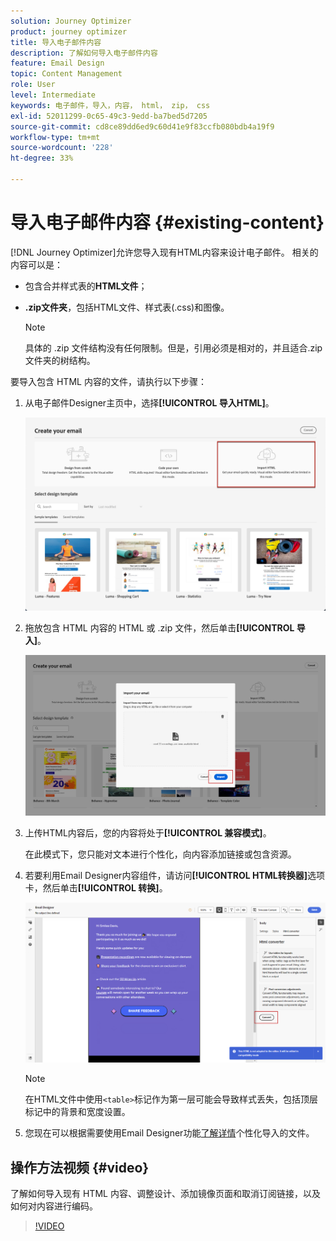 ```yaml
---
solution: Journey Optimizer
product: journey optimizer
title: 导入电子邮件内容
description: 了解如何导入电子邮件内容
feature: Email Design
topic: Content Management
role: User
level: Intermediate
keywords: 电子邮件，导入，内容， html， zip， css
exl-id: 52011299-0c65-49c3-9edd-ba7bed5d7205
source-git-commit: cd8ce89dd6ed9c60d41e9f83ccfb080bdb4a19f9
workflow-type: tm+mt
source-wordcount: '228'
ht-degree: 33%

---
```


# 导入电子邮件内容 {#existing-content}

[!DNL Journey Optimizer]允许您导入现有HTML内容来设计电子邮件。 相关的内容可以是：

* 包含合并样式表的&#x200B;**HTML文件**；
* **.zip文件夹**，包括HTML文件、样式表(.css)和图像。

  >[!NOTE]
  >
  >具体的 .zip 文件结构没有任何限制。但是，引用必须是相对的，并且适合.zip文件夹的树结构。

要导入包含 HTML 内容的文件，请执行以下步骤：

1. 从电子邮件Designer主页中，选择&#x200B;**[!UICONTROL 导入HTML]**。

   ![](assets/import-html_2.png)

1. 拖放包含 HTML 内容的 HTML 或 .zip 文件，然后单击&#x200B;**[!UICONTROL 导入]**。

   ![](assets/html-imported_2.png)

1. 上传HTML内容后，您的内容将处于&#x200B;**[!UICONTROL 兼容模式]**。

   在此模式下，您只能对文本进行个性化，向内容添加链接或包含资源。

1. 若要利用Email Designer内容组件，请访问&#x200B;**[!UICONTROL HTML转换器]**&#x200B;选项卡，然后单击&#x200B;**[!UICONTROL 转换]**。

   ![](assets/html-imported.png)

   >[!NOTE]
   >
   > 在HTML文件中使用`<table>`标记作为第一层可能会导致样式丢失，包括顶层标记中的背景和宽度设置。

1. 您现在可以根据需要使用Email Designer功能[了解详情](content-from-scratch.md)个性化导入的文件。

## 操作方法视频 {#video}

了解如何导入现有 HTML 内容、调整设计、添加镜像页面和取消订阅链接，以及如何对内容进行编码。

>[!VIDEO](https://video.tv.adobe.com/v/334102?quality=12)
